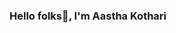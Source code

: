 ### Hello folks👋, I'm Aastha Kothari 

<!--
🎨 Frontend Developer | Creative Enthusiast | Dreamer 🌈

🚀 Pursuing Frontend Development with a passion for crafting immersive web experiences. ✨

🌟 Transforming ideas into captivating visuals and interactive designs that leave a lasting impression. 💫

💡 Embracing the power of HTML, CSS, and JavaScript to bring creativity to life in the digital realm. 🎉

🌱 Constantly seeking inspiration and exploring innovative trends to stay at the forefront of web development. 🌐

🎯 Dedicated to creating user-centered designs that not only look beautiful but also provide seamless functionality. 🔍

✨ Let's collaborate, learn, and build together! Excited to be a part of the ever-evolving world of frontend development. 🤝
-->
